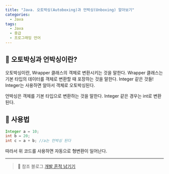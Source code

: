 ```yaml
---
title: "Java. 오토박싱(Autoboxing)과 언박싱(Unboxing) 알아보기"
categories:
  - Java
tags:
  - Java
  - 중급
  - 프로그래밍 언어
---
```


## 🌟 오토박싱과 언박싱이란?

오토박싱이란, Wrapper 클래스의 객체로 변환시키는 것을 말한다. Wrapper 클래스는 기본 타입의 데이터를 객체로 변환할 때 포장하는 것을 말한다. Integer 같은 것들! Integer는 사용하면 알아서 객체로 오토박싱된다.



언박싱은 객체를 기본 타입으로 변환하는 것을 말한다. Integer 같은 경우는 int로 변환된다.



## 🌟 사용법

```java
Integer a = 10;
int b = 20;
int c = a + b; //a는 언박싱 된다
```

따라서 위 코드를 사용하면 자동으로 형변환이 일어난다.



______________________



> 📌 참조 블로그 [개발 흔적 남기기](https://myhappyman.tistory.com/75)

